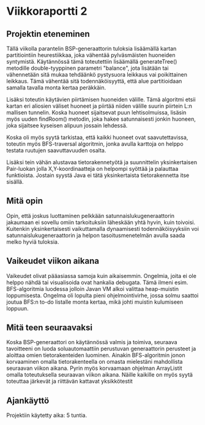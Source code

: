 # Viikkoraportti 2

## Projektin eteneminen

Tällä viikolla parantelin BSP-generaattorin tuloksia lisäämällä kartan partitiointiin heurestiikkaa, joka
vähentää pylväsmäisten huoneiden syntymistä. Käytännössä tämä toteutettiin lisäämällä generateTree() metodille
double-tyyppinen parametri "balance", jota lisätään tai vähennetään sitä mukaa tehdäänkö pystysuora leikkaus
vai poikittainen leikkaus. Tämä vähentää sitä todennäköisyyttä, että alue partitioidaan samalla tavalla monta
kertaa peräkkäin.

Lisäksi toteutin käytävien piirtämisen huoneiden välille. Tämä algoritmi etsii kartan eri aliosien väliset
huoneet ja piirtää niiden välille suurin piirtein L:n mallisen tunnelin. Koska huoneet sijaitsevat puun
lehtisolmuissa, lisäsin myös uuden findRoom() metodin, joka hakee satunnaisesti jonkin huoneen, joka sijaitsee
kyseisen alipuun jossain lehdessä.

Koska oli myös syytä tarkistaa, että kaikki huoneet ovat saavutettavissa, toteutin myös BFS-traversal algoritmin,
jonka avulla karttoja on helppo testata ruutujen saavuttavuuden osalta.

Lisäksi tein vähän alustavaa tietorakennetyötä ja suunnittelin yksinkertaisen Pair-luokan jolla X,Y-koordinaatteja
on helpompi syöttää ja palauttaa funktioista. Jostain syystä Java ei tätä yksinkertaista tietorakennetta itse
sisällä.

## Mitä opin

Opin, että joskus luottaminen pelkkään satunnaislukugeneraattorin jakaumaan ei sovellu omiin tarkoituksiin
läheskään yhtä hyvin, kuin toivoisi. Kuitenkin yksinkertaisesti vaikuttamalla dynaamisesti todennäköisyyksiin
voi satunnaislukugeneraattorin ja helpon tasoitusmenetelmän avulla saada melko hyviä tuloksia.

## Vaikeudet viikon aikana

Vaikeudet olivat pääasiassa samoja kuin aikaisemmin. Ongelmia, joita ei ole helppo nähdä tai visualisoida ovat
hankalia debugata. Tämä ilmeni esim. BFS-algoritmia luodessa jolloin Javan VM alkoi valittaa heap-muistin
loppumisesta. Ongelma oli lopulta pieni ohjelmointivirhe, jossa solmu saattoi joutua BFS:n to-do listalle
monta kertaa, mikä johti muistin kulumiseen loppuun.

## Mitä teen seuraavaksi

Koska BSP-generaattori on käytännössä valmis ja toimiva, seuraava tavoitteeni on luoda soluautomaattiin perustuvan
generaattorin perusteet ja aloittaa omien tietorakenteiden luominen. Ainakin BFS-algoritmin jonon korvaaminen
omalla tietorakenteella on omasta mielestäni mahdollista seuraavan viikon aikana. Pyrin myös korvaamaan ohjelman
ArrayListit omalla toteutuksella seuraavan viikon aikana. Näille kaikille on myös syytä toteuttaa järkevät
ja riittävän kattavat yksikkötestit

## Ajankäyttö

Projektiin käytetty aika: 5 tuntia.
